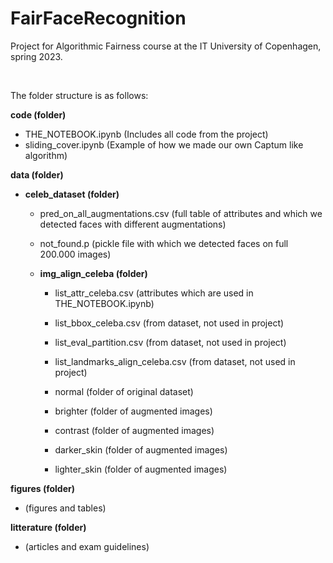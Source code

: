 # FairFaceRecognition
Project for Algorithmic Fairness course at the IT University of Copenhagen, spring 2023.


<br>

The folder structure is as follows:

**code (folder)**
* THE_NOTEBOOK.ipynb (Includes all code from the project)
* sliding_cover.ipynb (Example of how we made our own Captum like algorithm)

**data (folder)**
* **celeb_dataset (folder)**
    * pred_on_all_augmentations.csv (full table of attributes and which we detected faces with different augmentations)

    * not_found.p (pickle file with which we detected faces on full 200.000 images)
    * **img_align_celeba (folder)**
        * list_attr_celeba.csv (attributes which are used in THE_NOTEBOOK.ipynb)

        * list_bbox_celeba.csv (from dataset, not used in project)
        * list_eval_partition.csv (from dataset, not used in project)
        * list_landmarks_align_celeba.csv (from dataset, not used in project)
        * normal (folder of original dataset)
        * brighter (folder of augmented images)
        * contrast (folder of augmented images)
        * darker_skin (folder of augmented images)
        * lighter_skin (folder of augmented images)

**figures (folder)**
* (figures and tables)

**litterature (folder)**
* (articles and exam guidelines)

